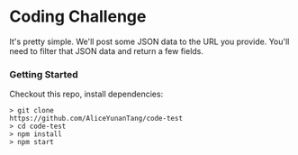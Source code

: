 

# Coding Challenge

It's pretty simple. We'll post some JSON data to the URL you provide. You'll need to filter that JSON data and return a few fields.

### Getting Started

Checkout this repo, install dependencies:

```
> git clone
https://github.com/AliceYunanTang/code-test
> cd code-test
> npm install
> npm start
```
